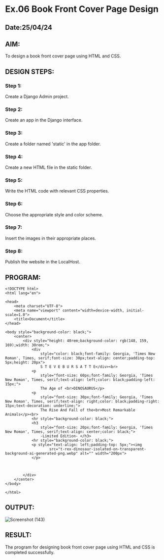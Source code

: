 # Ex.06 Book Front Cover Page Design
## Date:25/04/24

## AIM:
To design a book front cover page using HTML and CSS.

## DESIGN STEPS:

### Step 1:
Create a Django Admin project.

### Step 2:
Create an app in the Django interface.

### Step 3:
Create a folder named 'static' in the app folder.

### Step 4:
Create a new HTML file in the static folder.

### Step 5:
Write the HTML code with relevant CSS properties.

### Step 6:
Choose the appropriate style and color scheme.

### Step 7:
Insert the images in their appropriate places.

### Step 8:
Publish the website in the LocalHost.

## PROGRAM:
```
<!DOCTYPE html>
<html lang="en">

<head>
    <meta charset="UTF-8">
    <meta name="viewport" content="width=device-width, initial-scale=1.0">
    <title>Document</title>
</head>

<body style="background-color: black;">
    <center>
        <div style="height: 40rem;background-color: rgb(148, 159, 169);width: 30rem;">
            <div
                style="color: black;font-family: Georgia, 'Times New Roman', Times, serif;font-size: 30px;text-align: center;padding-top: 5px;height: 20px">
                S T E V E B U R S A T T E</div><br>
            <p
                style="font-size: 60px;font-family: Georgia, 'Times New Roman', Times, serif;text-align: left;color: black;padding-left: 15px;">
                The Age of <br>DINOSAURUS</p>
            <p
                style="font-size: 30px;font-family: Georgia, 'Times New Roman', Times, serif;text-align: right;color: black;padding-right: 15px;text-decoration: underline;">
                The Rise And Fall of the<br>Most Remarkable Animals</p><br>
            <hr style="background-color: black;">
            <h3
                style="font-size: 20px;font-family: Georgia, 'Times New Roman', Times, serif;text-align: center;color: black;">
                -Limited Edition- </h3>
            <hr style="background-color: black;">
            <p style="text-align: left;padding-top: 5px;"><img
                    src="t-rex-dinosaur-isolated-on-transparent-background-ai-generated-png.webp" alt="" width="200px">
            </p>



        </div>
    </center>
</body>

</html>
```



## OUTPUT:
![Screenshot (143)](https://github.com/Nandakesore0210/cover/assets/149365088/dc325be5-cc35-4e20-bd4c-abb43acab84a)



## RESULT:
The program for designing book front cover page using HTML and CSS is completed successfully.

